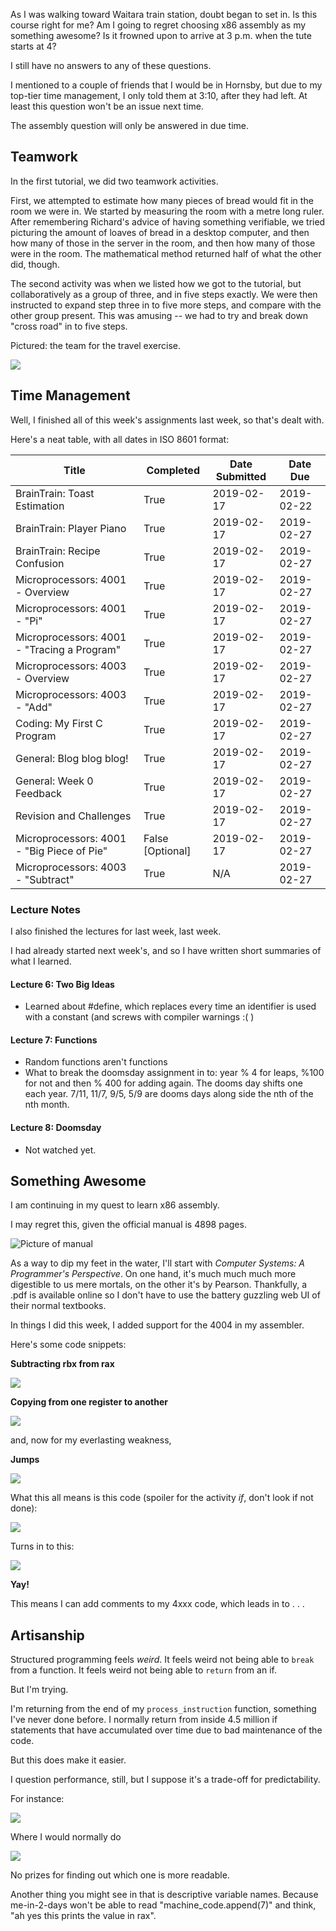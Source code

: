 As I was walking toward Waitara train station, doubt began to set in. Is this course right for me? Am I going to regret choosing x86 assembly as my something awesome? Is it frowned upon to arrive at 3 p.m. when the tute starts at 4? 

I still have no answers to any of these questions.

I mentioned to a couple of friends that I would be in Hornsby, but due to my top-tier time management, I only told them at 3:10, after they had left. At least this question won't be an issue next time. 

The assembly question will only be answered in due time.

## Teamwork

In the first tutorial, we did two teamwork activities. 

First, we attempted to estimate how many pieces of bread would fit in the room we were in. We started by measuring the room with a metre long ruler. After remembering Richard's advice of having something verifiable, we tried picturing the amount of loaves of bread in a desktop computer, and then how many of those in the server in the room, and then how many of those were in the room. The mathematical method returned half of what the other did, though.

The second activity was when we listed how we got to the tutorial, but collaboratively as a group of three, and in five steps exactly. We were then instructed to expand step three in to five more steps, and compare with the other group present. This was amusing -- we had to try and break down "cross road" in to five steps.

Pictured: the team for the travel exercise.

![](https://cdn.discordapp.com/attachments/547666017141129218/548425414012567563/image0.jpg)


## Time Management

Well, I finished all of this week's assignments last week, so that's dealt with.

Here's a neat table, with all dates in ISO 8601 format:

| Title                                       | Completed         | Date Submitted | Date Due   |
|---------------------------------------------|-------------------|----------------|------------|
| BrainTrain: Toast Estimation                | True              | 2019-02-17     | 2019-02-22 |
| BrainTrain: Player Piano                    | True              | 2019-02-17     | 2019-02-27 |
| BrainTrain: Recipe Confusion                | True              | 2019-02-17     | 2019-02-27 |
| Microprocessors: 4001 - Overview            | True              | 2019-02-17     | 2019-02-27 |
| Microprocessors: 4001 - "Pi"                | True              | 2019-02-17     | 2019-02-27 |
| Microprocessors: 4001 - "Tracing a Program" | True              | 2019-02-17     | 2019-02-27 |
| Microprocessors: 4003 - Overview            | True              | 2019-02-17     | 2019-02-27 |
| Microprocessors: 4003 - "Add"               | True              | 2019-02-17     | 2019-02-27 |
| Coding: My First C Program                  | True              | 2019-02-17     | 2019-02-27 |
| General: Blog blog blog!                    | True              | 2019-02-17     | 2019-02-27 |
| General: Week 0 Feedback                    | True              | 2019-02-17     | 2019-02-27 |
| Revision and Challenges                     | True              | 2019-02-17     | 2019-02-27 |
| Microprocessors: 4001 - "Big Piece of Pie"  | False \[Optional] | 2019-02-17     | 2019-02-27 |
| Microprocessors: 4003 - "Subtract"          | True              | N/A            | 2019-02-27 |


### Lecture Notes

I also finished the lectures for last week, last week. 

I had already started next week's, and so I have written short summaries of what I learned.

#### Lecture 6: Two Big Ideas

* Learned about #define, which replaces every time an identifier is used with a constant (and screws with compiler warnings :( )

#### Lecture 7: Functions

* Random functions aren't functions
* What to break the doomsday assignment in to: year % 4 for leaps, %100 for not and then % 400 for adding again. The dooms day shifts one each year. 7/11, 11/7, 9/5, 5/9 are dooms days along side the nth of the nth month.

#### Lecture 8: Doomsday

* Not watched yet.


## Something Awesome

I am continuing in my quest to learn x86 assembly. 

I may regret this, given the official manual is 4898 pages.

![Picture of manual](https://i.imgur.com/lx0wZrO.png)

As a way to dip my feet in the water, I'll start with *Computer Systems: A Programmer's Perspective*. On one hand, it's much much much more digestible to us mere mortals, on the other it's by Pearson. Thankfully, a .pdf is available online so I don't have to use the battery guzzling web UI of their normal textbooks.

In things I did this week, I added support for the 4004 in my assembler.

Here's some code snippets:

**Subtracting rbx from rax**

![](https://i.imgur.com/O71wU8l.png)

**Copying from one register to another**

![](https://i.imgur.com/2z7699w.png)

and, now for my everlasting weakness,

**Jumps**

![](https://i.imgur.com/pBFycNK.png)


What this all means is this code (spoiler for the activity *if*, don't look if not done):

![](https://i.imgur.com/sWrrl4X.png)

Turns in to this:

![](https://i.imgur.com/32YKtj9.png)

**Yay!**

This means I can add comments to my 4xxx code, which leads in to . . . 

## Artisanship

Structured programming feels *weird*. It feels weird not being able to `break` from a function. It feels weird not being able to `return` from an if.

But I'm trying.

I'm returning from the end of my `process_instruction` function, something I've never done before. I normally return from inside 4.5 million if statements that have accumulated over time due to bad maintenance of the code.

But this does make it easier.

I question performance, still, but I suppose it's a trade-off for predictability.

For instance:

![](https://i.imgur.com/7eOf3e0.png)

Where I would normally do

![](https://i.imgur.com/eygpLVw.png)

No prizes for finding out which one is more readable.

Another thing you might see in that is descriptive variable names. Because me-in-2-days won't be able to read "machine_code.append(7)" and think, "ah yes this prints the value in rax".

